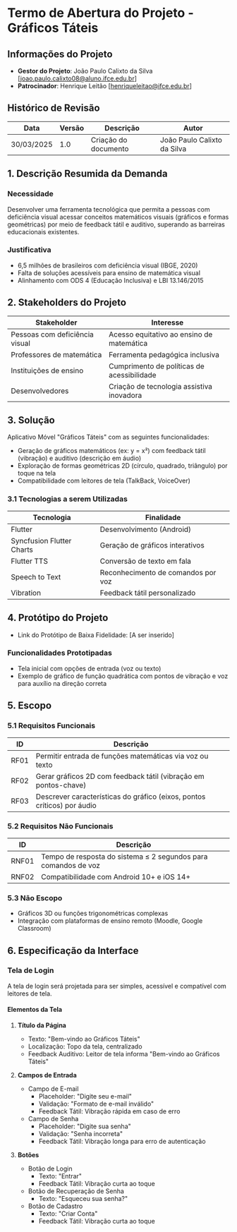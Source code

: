 # Termo de Abertura do Projeto - Gráficos Táteis

## Informações do Projeto
- **Gestor do Projeto**: João Paulo Calixto da Silva [joao.paulo.calixto08@aluno.ifce.edu.br]
- **Patrocinador**: Henrique Leitão [henriqueleitao@ifce.edu.br]

## Histórico de Revisão
| Data | Versão | Descrição | Autor |
|------|---------|-----------|--------|
| 30/03/2025 | 1.0 | Criação do documento | João Paulo Calixto da Silva |

## 1. Descrição Resumida da Demanda
### Necessidade
Desenvolver uma ferramenta tecnológica que permita a pessoas com deficiência visual acessar conceitos matemáticos visuais (gráficos e formas geométricas) por meio de feedback tátil e auditivo, superando as barreiras educacionais existentes.

### Justificativa
- 6,5 milhões de brasileiros com deficiência visual (IBGE, 2020)
- Falta de soluções acessíveis para ensino de matemática visual
- Alinhamento com ODS 4 (Educação Inclusiva) e LBI 13.146/2015

## 2. Stakeholders do Projeto
| Stakeholder | Interesse |
|------------|-----------|
| Pessoas com deficiência visual | Acesso equitativo ao ensino de matemática |
| Professores de matemática | Ferramenta pedagógica inclusiva |
| Instituições de ensino | Cumprimento de políticas de acessibilidade |
| Desenvolvedores | Criação de tecnologia assistiva inovadora |

## 3. Solução
Aplicativo Móvel "Gráficos Táteis" com as seguintes funcionalidades:
- Geração de gráficos matemáticos (ex: y = x²) com feedback tátil (vibração) e auditivo (descrição em áudio)
- Exploração de formas geométricas 2D (círculo, quadrado, triângulo) por toque na tela
- Compatibilidade com leitores de tela (TalkBack, VoiceOver)

### 3.1 Tecnologias a serem Utilizadas
| Tecnologia | Finalidade |
|------------|------------|
| Flutter | Desenvolvimento (Android) |
| Syncfusion Flutter Charts | Geração de gráficos interativos |
| Flutter TTS | Conversão de texto em fala |
| Speech to Text | Reconhecimento de comandos por voz |
| Vibration | Feedback tátil personalizado |

## 4. Protótipo do Projeto
- Link do Protótipo de Baixa Fidelidade: [A ser inserido]

### Funcionalidades Prototipadas
- Tela inicial com opções de entrada (voz ou texto)
- Exemplo de gráfico de função quadrática com pontos de vibração e voz para auxílio na direção correta

## 5. Escopo
### 5.1 Requisitos Funcionais
| ID | Descrição |
|----|-----------|
| RF01 | Permitir entrada de funções matemáticas via voz ou texto |
| RF02 | Gerar gráficos 2D com feedback tátil (vibração em pontos-chave) |
| RF03 | Descrever características do gráfico (eixos, pontos críticos) por áudio |

### 5.2 Requisitos Não Funcionais
| ID | Descrição |
|----|-----------|
| RNF01 | Tempo de resposta do sistema ≤ 2 segundos para comandos de voz |
| RNF02 | Compatibilidade com Android 10+ e iOS 14+ |

### 5.3 Não Escopo
- Gráficos 3D ou funções trigonométricas complexas
- Integração com plataformas de ensino remoto (Moodle, Google Classroom)

## 6. Especificação da Interface
### Tela de Login
A tela de login será projetada para ser simples, acessível e compatível com leitores de tela.

#### Elementos da Tela
1. **Título da Página**
   - Texto: "Bem-vindo ao Gráficos Táteis"
   - Localização: Topo da tela, centralizado
   - Feedback Auditivo: Leitor de tela informa "Bem-vindo ao Gráficos Táteis"

2. **Campos de Entrada**
   - Campo de E-mail
     - Placeholder: "Digite seu e-mail"
     - Validação: "Formato de e-mail inválido"
     - Feedback Tátil: Vibração rápida em caso de erro
   - Campo de Senha
     - Placeholder: "Digite sua senha"
     - Validação: "Senha incorreta"
     - Feedback Tátil: Vibração longa para erro de autenticação

3. **Botões**
   - Botão de Login
     - Texto: "Entrar"
     - Feedback Tátil: Vibração curta ao toque
   - Botão de Recuperação de Senha
     - Texto: "Esqueceu sua senha?"
   - Botão de Cadastro
     - Texto: "Criar Conta"
     - Feedback Tátil: Vibração curta ao toque
